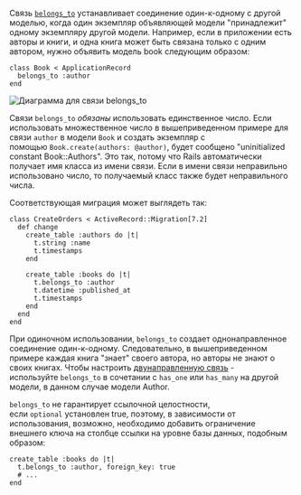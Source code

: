 Связь [`belongs_to`](https://api.rubyonrails.org/classes/ActiveRecord/Associations/ClassMethods.html#method-i-belongs_to) устанавливает соединение один-к-одному с другой моделью, когда один экземпляр объявляющей модели "принадлежит" одному экземпляру другой модели. Например, если в приложении есть авторы и книги, и одна книга может быть связана только с одним автором, нужно объявить модель book следующим образом:

```
class Book < ApplicationRecord
  belongs_to :author
end
```

![Диаграмма для связи belongs_to](https://rusrails.ru/assets/association_basics/belongs_to-df76734b189960ffcc658e600a816364e36345f12ad95568577152b2a0e616d4.png)

Связи `belongs_to` _обязаны_ использовать единственное число. Если использовать множественное число в вышеприведенном примере для связи `author` в модели `Book` и создать экземпляр с помощью `Book.create(authors: @author)`, будет сообщено "uninitialized constant Book::Authors". Это так, потому что Rails автоматически получает имя класса из имени связи. Если в имени связи неправильно использовано число, то получаемый класс также будет неправильного числа.

Соответствующая миграция может выглядеть так:

```
class CreateOrders < ActiveRecord::Migration[7.2]
  def change
    create_table :authors do |t|
      t.string :name
      t.timestamps
    end

    create_table :books do |t|
      t.belongs_to :author
      t.datetime :published_at
      t.timestamps
    end
  end
end
```

При одиночном использовании, `belongs_to` создает однонаправленное соединение один-к-одному. Следовательно, в вышеприведенном примере каждая книга "знает" своего автора, но авторы не знают о своих книгах. Чтобы настроить [двунаправленную связь](https://rusrails.ru/active-record-associations#bi-directional-associations) - используйте `belongs_to` в сочетании с `has_one` или `has_many` на другой модели, в данном случае модели Author.

`belongs_to` не гарантирует ссылочной целостности, если `optional` установлен true, поэтому, в зависимости от использования, возможно, необходимо добавить ограничение внешнего ключа на столбце ссылки на уровне базы данных, подобным образом:

```
create_table :books do |t|
  t.belongs_to :author, foreign_key: true
  # ...
end
```